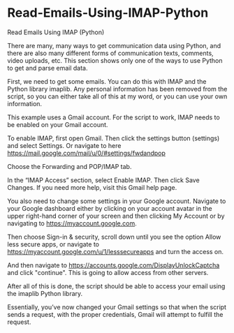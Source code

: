 # Read-Emails-Using-IMAP-Python
Read Emails Using IMAP (Python)

There are many, many ways to get communication data using Python, and there are also many different forms of communication texts, comments, video uploads, etc. This section shows only one of the ways to use Python to get and parse email data.

First, we need to get some emails. You can do this with IMAP and the Python library imaplib. Any personal information has been removed from the script, so you can either take all of this at my word, or you can use your own information.

This example uses a Gmail account. For the script to work, IMAP needs to be enabled on your Gmail account.

To enable IMAP, first open Gmail. Then click the settings button (settings) and select Settings. Or navigate to here https://mail.google.com/mail/u/0/#settings/fwdandpop

Choose the Forwarding and POP/IMAP tab.

In the “IMAP Access” section, select Enable IMAP. Then click Save Changes. If you need more help, visit this Gmail help page.

You also need to change some settings in your Google account. Navigate to your Google dashboard either by clicking on your account avatar in the upper right-hand corner of your screen and then clicking My Account or by navigating to https://myaccount.google.com.

Then choose Sign-in & security, scroll down until you see the option Allow less secure apps, or navigate to https://myaccount.google.com/u/1/lesssecureapps and turn the access on.

And then navigate to https://accounts.google.com/DisplayUnlockCaptcha and click "continue". This is going to allow access from other servers.

After all of this is done, the script should be able to access your email using the imaplib Python library.

Essentially, you’ve now changed your Gmail settings so that when the script sends a request, with the proper credentials, Gmail will attempt to fulfill the request.
